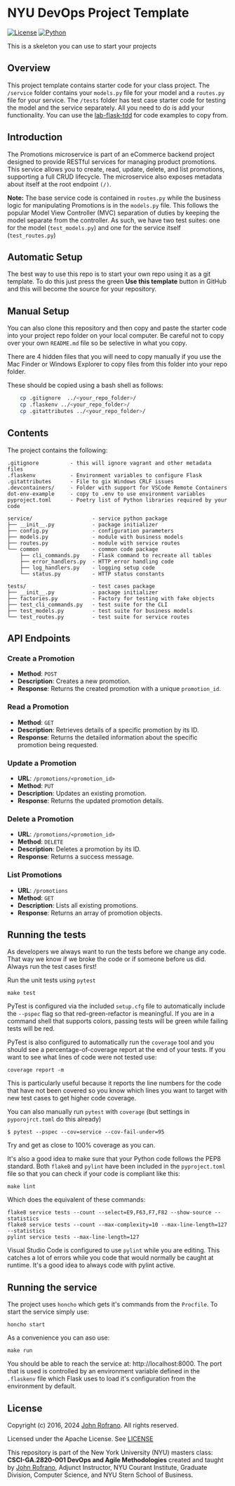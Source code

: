 # NYU DevOps Project Template

[![License](https://img.shields.io/badge/License-Apache_2.0-blue.svg)](https://opensource.org/licenses/Apache-2.0)
[![Python](https://img.shields.io/badge/Language-Python-blue.svg)](https://python.org/)

This is a skeleton you can use to start your projects

## Overview

This project template contains starter code for your class project. The `/service` folder contains your `models.py` file for your model and a `routes.py` file for your service. The `/tests` folder has test case starter code for testing the model and the service separately. All you need to do is add your functionality. You can use the [lab-flask-tdd](https://github.com/nyu-devops/lab-flask-tdd) for code examples to copy from.

## Introduction

The Promotions microservice is part of an eCommerce backend project designed to provide RESTful services for managing product promotions. This service allows you to create, read, update, delete, and list promotions, supporting a full CRUD lifecycle. The microservice also exposes metadata about itself at the root endpoint `(/)`.

**Note:** The base service code is contained in `routes.py` while the business logic for manipulating Promotions is in the `models.py` file. This follows the popular Model View Controller (MVC) separation of duties by keeping the model separate from the controller. As such, we have two test suites: one for the model (`test_models.py`) and one for the service itself (`test_routes.py`)

## Automatic Setup

The best way to use this repo is to start your own repo using it as a git template. To do this just press the green **Use this template** button in GitHub and this will become the source for your repository.

## Manual Setup

You can also clone this repository and then copy and paste the starter code into your project repo folder on your local computer. Be careful not to copy over your own `README.md` file so be selective in what you copy.

There are 4 hidden files that you will need to copy manually if you use the Mac Finder or Windows Explorer to copy files from this folder into your repo folder.

These should be copied using a bash shell as follows:

```bash
    cp .gitignore  ../<your_repo_folder>/
    cp .flaskenv ../<your_repo_folder>/
    cp .gitattributes ../<your_repo_folder>/
```

## Contents

The project contains the following:

```text
.gitignore          - this will ignore vagrant and other metadata files
.flaskenv           - Environment variables to configure Flask
.gitattributes      - File to gix Windows CRLF issues
.devcontainers/     - Folder with support for VSCode Remote Containers
dot-env-example     - copy to .env to use environment variables
pyproject.toml      - Poetry list of Python libraries required by your code

service/                   - service python package
├── __init__.py            - package initializer
├── config.py              - configuration parameters
├── models.py              - module with business models
├── routes.py              - module with service routes
└── common                 - common code package
    ├── cli_commands.py    - Flask command to recreate all tables
    ├── error_handlers.py  - HTTP error handling code
    ├── log_handlers.py    - logging setup code
    └── status.py          - HTTP status constants

tests/                     - test cases package
├── __init__.py            - package initializer
├── factories.py           - Factory for testing with fake objects
├── test_cli_commands.py   - test suite for the CLI
├── test_models.py         - test suite for business models
└── test_routes.py         - test suite for service routes
```

## API Endpoints

### Create a Promotion

- **Method**: `POST`
- **Description**: Creates a new promotion.
-   **Response**: Returns the created promotion with a unique `promotion_id`.

### Read a Promotion

-   **Method**: `GET`
-   **Description**: Retrieves details of a specific promotion by its ID.
- **Response**: Returns the detailed information about the specific promotion being requested.
### Update a Promotion

-   **URL**: `/promotions/<promotion_id>`
-   **Method**: `PUT`
-   **Description**: Updates an existing promotion.
-   **Response**: Returns the updated promotion details.

### Delete a Promotion

-   **URL**: `/promotions/<promotion_id>`
-   **Method**: `DELETE`
-   **Description**: Deletes a promotion by its ID.
-   **Response**: Returns a success message.

### List Promotions

-   **URL**: `/promotions`
-   **Method**: `GET`
-   **Description**: Lists all existing promotions.
-   **Response**: Returns an array of promotion objects.

## Running the tests

As developers we always want to run the tests before we change any code. That way we know if we broke the code or if someone before us did. Always run the test cases first!

Run the unit tests using `pytest`

```shell
make test
```

PyTest is configured via the included `setup.cfg` file to automatically include the `--pspec` flag so that red-green-refactor is meaningful. If you are in a command shell that supports colors, passing tests will be green while failing tests will be red.

PyTest is also configured to automatically run the `coverage` tool and you should see a percentage-of-coverage report at the end of your tests. If you want to see what lines of code were not tested use:

```shell
coverage report -m
```

This is particularly useful because it reports the line numbers for the code that have not been covered so you know which lines you want to target with new test cases to get higher code coverage.

You can also manually run `pytest` with `coverage` (but settings in `pyporojrct.toml` do this already)

```shell
$ pytest --pspec --cov=service --cov-fail-under=95
```

Try and get as close to 100% coverage as you can.

It's also a good idea to make sure that your Python code follows the PEP8 standard. Both `flake8` and `pylint` have been included in the `pyproject.toml` file so that you can check if your code is compliant like this:

```shell
make lint
```

Which does the equivalent of these commands:

```shell
flake8 service tests --count --select=E9,F63,F7,F82 --show-source --statistics
flake8 service tests --count --max-complexity=10 --max-line-length=127 --statistics
pylint service tests --max-line-length=127
```

Visual Studio Code is configured to use `pylint` while you are editing. This catches a lot of errors while you code that would normally be caught at runtime. It's a good idea to always code with pylint active.

## Running the service

The project uses `honcho` which gets it's commands from the `Procfile`. To start the service simply use:

```shell
honcho start
```

As a convenience you can aso use:

```shell
make run
```

You should be able to reach the service at: http://localhost:8000. The port that is used is controlled by an environment variable defined in the `.flaskenv` file which Flask uses to load it's configuration from the environment by default.

## License

Copyright (c) 2016, 2024 [John Rofrano](https://www.linkedin.com/in/JohnRofrano/). All rights reserved.

Licensed under the Apache License. See [LICENSE](LICENSE)

This repository is part of the New York University (NYU) masters class: **CSCI-GA.2820-001 DevOps and Agile Methodologies** created and taught by [John Rofrano](https://cs.nyu.edu/~rofrano/), Adjunct Instructor, NYU Courant Institute, Graduate Division, Computer Science, and NYU Stern School of Business.
